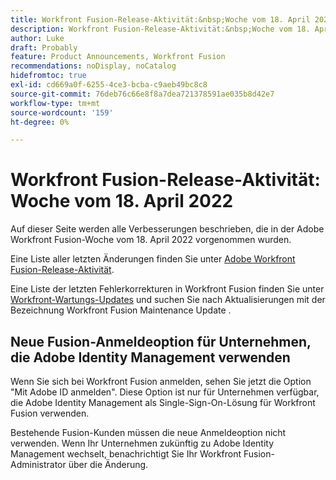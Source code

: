 ```yaml
---
title: Workfront Fusion-Release-Aktivität:&nbsp;Woche vom 18. April 2022
description: Workfront Fusion-Release-Aktivität:&nbsp;Woche vom 18. April 2022
author: Luke
draft: Probably
feature: Product Announcements, Workfront Fusion
recommendations: noDisplay, noCatalog
hidefromtoc: true
exl-id: cd669a0f-6255-4ce3-bcba-c9aeb49bc8c8
source-git-commit: 76deb76c66e8f8a7dea721378591ae035b8d42e7
workflow-type: tm+mt
source-wordcount: '159'
ht-degree: 0%

---
```


# Workfront Fusion-Release-Aktivität: Woche vom 18. April 2022

Auf dieser Seite werden alle Verbesserungen beschrieben, die in der Adobe Workfront Fusion-Woche vom 18. April 2022 vorgenommen wurden.

Eine Liste aller letzten Änderungen finden Sie unter [Adobe Workfront Fusion-Release-Aktivität](../../../product-announcements/product-releases/fusion-release-activity/fusion-release-activity.md).

Eine Liste der letzten Fehlerkorrekturen in Workfront Fusion finden Sie unter [Workfront-Wartungs-Updates](https://experienceleague.adobe.com/docs/workfront-known-issues/releases/current-updates.html) und suchen Sie nach Aktualisierungen mit der Bezeichnung Workfront Fusion Maintenance Update .

## Neue Fusion-Anmeldeoption für Unternehmen, die Adobe Identity Management verwenden

Wenn Sie sich bei Workfront Fusion anmelden, sehen Sie jetzt die Option &quot;Mit Adobe ID anmelden&quot;. Diese Option ist nur für Unternehmen verfügbar, die Adobe Identity Management als Single-Sign-On-Lösung für Workfront Fusion verwenden.

Bestehende Fusion-Kunden müssen die neue Anmeldeoption nicht verwenden. Wenn Ihr Unternehmen zukünftig zu Adobe Identity Management wechselt, benachrichtigt Sie Ihr Workfront Fusion-Administrator über die Änderung.

